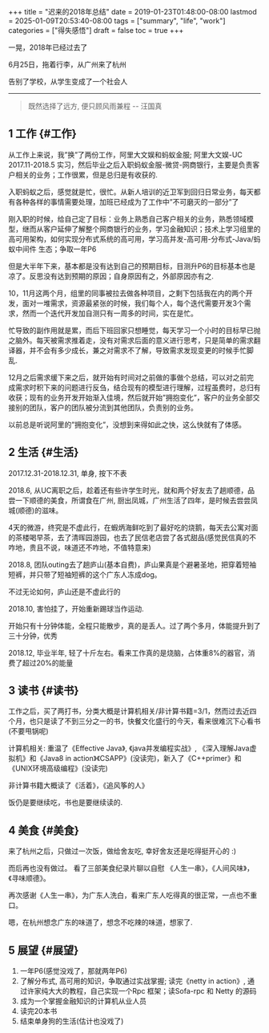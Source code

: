 +++
title = "迟来的2018年总结"
date = 2019-01-23T01:48:00-08:00
lastmod = 2025-01-09T20:53:40-08:00
tags = ["summary", "life", "work"]
categories = ["得失感悟"]
draft = false
toc = true
+++

一晃，2018年已经过去了

6月25日，拖着行李，从广州来了杭州

告别了学校，从学生变成了一个社会人

---

> 既然选择了远方, 便只顾风雨兼程 -- 汪国真


## <span class="section-num">1</span> 工作 {#工作}

从工作上来说，我”换”了两份工作，阿里大文娱和蚂蚁金服; 阿里大文娱-UC
2017.11-2018.5
实习，然后毕业之后入职蚂蚁金服-微贷-网商银行，主要是负责客户相关的业务；工作很累，但是总归是有收获的.

入职蚂蚁之后，感觉就是忙，很忙。从新人培训的近卫军到回归日常业务，每天都有各种各样的事情需要处理，加班已经成为了工作中”不可磨灭的一部分”了

刚入职的时候，给自己定了目标：业务上熟悉自己客户相关的业务，熟悉领域模型，继而从客户延伸了解整个网商银行的业务，学习金融知识；技术上学习组里的高可用架构，如何实现分布式系统的高可用，学习高并发-高可用-分布式-Java/蚂蚁中间件
生态；争取一年P6

但是大半年下来，基本都是没有达到自己的预期目标，目测升P6的目标基本也是凉了。反思没有达到预期的原因；自身原因有之，外部原因亦有之.

10，11月这两个月，组里的同事被拉去做各种项目，之剩下包括我在内的两个开发，面对一堆需求，资源最紧张的时候，我们每个人，每个迭代需要开发3个需求，然而一个迭代开发加自测只有一周多的时间，实在是忙。

忙导致的副作用就是累，而后下班回家只想睡觉，每天学习一个小时的目标早已抛之脑外。每天被需求推着走，没有对需求后面的意义进行思考，只是简单的需求翻译器，并不会有多少成长，兼之对需求不了解，导致需求发现变更的时候手忙脚乱.

12月之后需求缓下来之后，就开始有时间对之前做的事做个总结，可以对之前完成需求时积下来的问题进行反刍，结合现有的模型进行理解，过程虽费时，总归有收获；现有的业务开发开始渐入佳境，然后就开始”拥抱变化”，客户的业务全部交接别的团队，客户的团队被分流到其他团队，负责别的业务。

以前总是听说阿里的”拥抱变化”，没想到来得如此之快，这么快就有了体感。


## <span class="section-num">2</span> 生活 {#生活}

2017.12.31-2018.12.31, 单身, 按下不表

2018.6, 从UC离职之后，趁着还有些许学生时光，就和两个好友去了趟顺德，品尝一下顺德的美食，所谓食在广州, 厨出凤城，广州生活了四年，是时候去尝尝凤城(顺德)的滋味。

4天的微游，终究是不虚此行，在蝦炳海鲜吃到了最好吃的烧鹅，每天去公寓对面的茶楼喝早茶，去了清晖园游园，也去了民信老店尝了各式甜品(感觉民信真的不咋地，贵且不说，味道还不咋地，不值特意来)

2018.8, 团队outing去了趟庐山(基本自费)，庐山果真是个避暑圣地，把穿着短袖短裤，并只带了短袖短裤的这个广东人冻成dog。

不过无论如何，庐山还是不虚此行的

2018.10, 害怕挂了，开始重新踢球当作运动.

开始只有十分钟体能，全程只能散步，真的是丢人。过了两个多月，体能提升到了三十分钟，优秀

2018.12, 毕业半年, 轻了十斤左右。看来工作真的是烧脑，占体重8%的器官，消费了超过20%的能量


## <span class="section-num">3</span> 读书 {#读书}

工作之后，买了两打书，分类大概是计算机相关/非计算书籍=3/1，然而过去近四个月，也只是读了不到三分之一的书，快餐文化盛行的今天，看来很难沉下心看书(不要甩锅呢)

计算机相关: 重温了《Effective Java》, 《java并发编程实战》, 《深入理解Java虚拟机》和《Java8 in action》《CSAPP》(没读完)，新入了《C++primer》和 《UNIX环境高级编程》(没读完)

非计算书籍大概读了《活着》，《追风筝的人》

饭仍是要继续吃，书也是要继续读的.


## <span class="section-num">4</span> 美食 {#美食}

来了杭州之后，只做过一次饭，做给舍友吃, 幸好舍友还是吃得挺开心的 :)

而后再也没有做过。 看了三部美食纪录片聊以自慰 《人生一串》，《人间风味》，《寻味顺德》。

再次感谢《人生一串》，为广东人洗白，看来广东人吃得真的很正常，一点也不重口。

嗯，在杭州想念广东的味道了，想念不吃辣的味道，想家了.


## <span class="section-num">5</span> 展望 {#展望}

1.  一年P6(感觉没戏了，那就两年P6)
2.  了解分布式, 高可用的知识，争取通过实战掌握; 读完《netty in action》,
    通过许家纯大大的教程，自己实现一个Rpc 框架；读Sofa-rpc 和 Netty
    的源码
3.  成为一个掌握金融知识的计算机从业人员
4.  读完20本书
5.  结束单身狗的生活(估计也没戏了)

